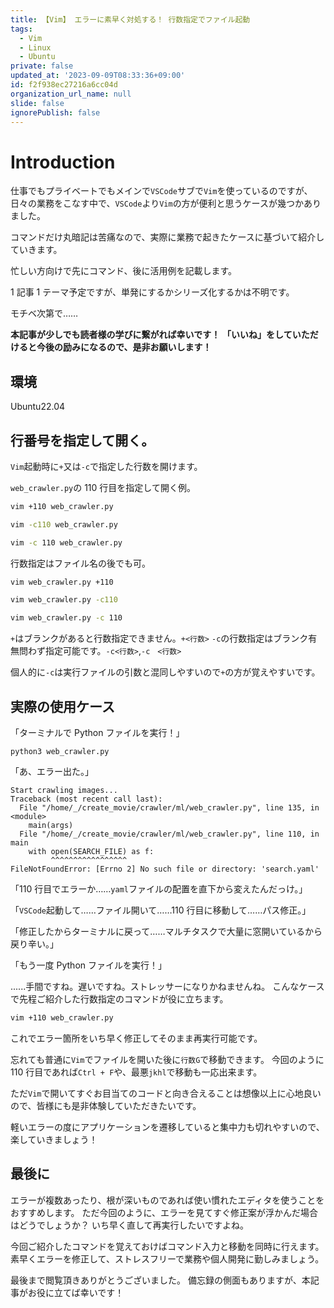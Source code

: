 ```yaml
---
title: 【Vim】 エラーに素早く対処する！ 行数指定でファイル起動
tags:
  - Vim
  - Linux
  - Ubuntu
private: false
updated_at: '2023-09-09T08:33:36+09:00'
id: f2f938ec27216a6cc04d
organization_url_name: null
slide: false
ignorePublish: false
---
```


# Introduction

仕事でもプライベートでもメインで`VSCode`サブで`Vim`を使っているのですが、日々の業務をこなす中で、`VSCode`より`Vim`の方が便利と思うケースが幾つかありました。

コマンドだけ丸暗記は苦痛なので、実際に業務で起きたケースに基づいて紹介していきます。

忙しい方向けで先にコマンド、後に活用例を記載します。

1 記事 1 テーマ予定ですが、単発にするかシリーズ化するかは不明です。

モチベ次第で……

**本記事が少しでも読者様の学びに繋がれば幸いです！**
**「いいね」をしていただけると今後の励みになるので、是非お願いします！**

## 環境

Ubuntu22.04

## 行番号を指定して開く。

`Vim`起動時に`+`又は`-c`で指定した行数を開けます。

`web_crawler.py`の 110 行目を指定して開く例。

```bash
vim +110 web_crawler.py
```

```bash
vim -c110 web_crawler.py
```

```bash
vim -c 110 web_crawler.py
```

行数指定はファイル名の後でも可。

```bash
vim web_crawler.py +110
```

```bash
vim web_crawler.py -c110
```

```bash
vim web_crawler.py -c 110
```

`+`はブランクがあると行数指定できません。`+<行数>`
`-c`の行数指定はブランク有無問わず指定可能です。`-c<行数>`,`-c　<行数>`

個人的に`-c`は実行ファイルの引数と混同しやすいので`+`の方が覚えやすいです。

## 実際の使用ケース

「ターミナルで Python ファイルを実行！」

```bash:
python3 web_crawler.py
```

「あ、エラー出た。」

```console:
Start crawling images...
Traceback (most recent call last):
  File "/home/_/create_movie/crawler/ml/web_crawler.py", line 135, in <module>
    main(args)
  File "/home/_/create_movie/crawler/ml/web_crawler.py", line 110, in main
    with open(SEARCH_FILE) as f:
         ^^^^^^^^^^^^^^^^^
FileNotFoundError: [Errno 2] No such file or directory: 'search.yaml'
```

「110 行目でエラーか……`yaml`ファイルの配置を直下から変えたんだっけ。」

「`VSCode`起動して……ファイル開いて……110 行目に移動して……パス修正。」

「修正したからターミナルに戻って……マルチタスクで大量に窓開いているから戻り辛い。」

「もう一度 Python ファイルを実行！」

......手間ですね。遅いですね。ストレッサーになりかねませんね。
こんなケースで先程ご紹介した行数指定のコマンドが役に立ちます。

```bash
vim +110 web_crawler.py
```

これでエラー箇所をいち早く修正してそのまま再実行可能です。

忘れても普通に`Vim`でファイルを開いた後に`行数G`で移動できます。
今回のように 110 行目であれば`Ctrl + F`や、最悪`jkhl`で移動も一応出来ます。

ただ`Vim`で開いてすぐお目当てのコードと向き合えることは想像以上に心地良いので、皆様にも是非体験していただきたいです。

軽いエラーの度にアプリケーションを遷移していると集中力も切れやすいので、楽していきましょう！

## 最後に

エラーが複数あったり、根が深いものであれば使い慣れたエディタを使うことをおすすめします。
ただ今回のように、エラーを見てすぐ修正案が浮かんだ場合はどうでしょうか？
いち早く直して再実行したいですよね。

今回ご紹介したコマンドを覚えておけばコマンド入力と移動を同時に行えます。
素早くエラーを修正して、ストレスフリーで業務や個人開発に勤しみましょう。

最後まで閲覧頂きありがとうございました。
備忘録の側面もありますが、本記事がお役に立てば幸いです！
